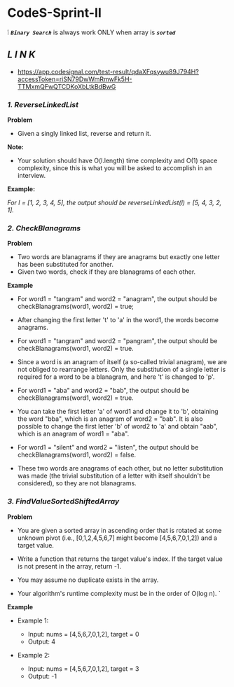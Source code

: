# CodeS-Sprint-II

❕ **_`Binary Search`_** is always work ONLY when array is **_`sorted`_**

## **_L I N K_**

- https://app.codesignal.com/test-result/qdaXFqsywu89J794H?accessToken=riSN79DwWmRmwFk5H-TTMxmQFwQTCDKoXbLtkBdBwG

### **_1. ReverseLinkedList_**

**Problem**

- Given a singly linked list, reverse and return it.

**Note:**

- Your solution should have O(l.length) time complexity and O(1) space complexity, since this is what you will be asked to accomplish in an interview.

**Example:**

_For l = [1, 2, 3, 4, 5], the output should be_
_reverseLinkedList(l) = [5, 4, 3, 2, 1]._

### **_2. CheckBlanagrams_**

**Problem**

- Two words are blanagrams if they are anagrams but exactly one letter has been substituted for another.
- Given two words, check if they are blanagrams of each other.

**Example**

- For word1 = "tangram" and word2 = "anagram", the output should be checkBlanagrams(word1, word2) = true;

- After changing the first letter 't' to 'a' in the word1, the words become anagrams.

- For word1 = "tangram" and word2 = "pangram", the output should be
checkBlanagrams(word1, word2) = true.

- Since a word is an anagram of itself (a so-called trivial anagram), we are not obliged to rearrange letters. Only the substitution of a single letter is required for a word to be a blanagram, and here 't' is changed to 'p'.

- For word1 = "aba" and word2 = "bab", the output should be checkBlanagrams(word1, word2) = true.

- You can take the first letter 'a' of word1 and change it to 'b', obtaining the word "bba", which is an anagram of word2 = "bab". It is also possible to change the first letter 'b' of word2 to 'a' and obtain "aab", which is an anagram of word1 = "aba".

- For word1 = "silent" and word2 = "listen", the output should be
checkBlanagrams(word1, word2) = false.

- These two words are anagrams of each other, but no letter substitution was made (the trivial substitution of a letter with itself shouldn't be considered), so they are not blanagrams.

### **_3. FindValueSortedShiftedArray_**

**Problem**

- You are given a sorted array in ascending order that is rotated at some unknown pivot (i.e., [0,1,2,4,5,6,7] might become [4,5,6,7,0,1,2]) and a target value.

- Write a function that returns the target value's index. If the target value is not present in the array, return -1.

 - You may assume no duplicate exists in the array.

- Your algorithm's runtime complexity must be in the order of O(log n).
    `

**Example**

- Example 1:

    + Input: nums = [4,5,6,7,0,1,2], target = 0
    + Output: 4

- Example 2:

    + Input: nums = [4,5,6,7,0,1,2], target = 3
    + Output: -1
